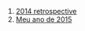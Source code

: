 1. [2014 retrospective](http://zenorocha.com/2014-retrospective/)
1. [Meu ano de 2015](http://willianjusten.com.br/meu-ano-de-2015/)
